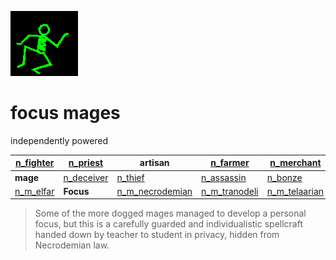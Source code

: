 ![dancer](assets/dancer.gif)

# focus mages

 independently powered

|  [n_fighter](n_fighter.md)  |  [n_priest](n_priest.md)      | **artisan**                             |  [n_farmer](n_farmer.md)            |  [n_merchant](n_merchant.md)        | 
| --------------------------- | ----------------------------- | --------------------------------------- | ----------------------------------- | ----------------------------------- | 
| **mage**                    |  [n_deceiver](n_deceiver.md)  |  [n_thief](n_thief.md)                  |  [n_assassin](n_assassin.md)        |  [n_bonze](n_bonze.md)              | 
|  [n_m_elfar](n_m_elfar.md)  | **Focus**                     |  [n_m_necrodemian](n_m_necrodemian.md)  |  [n_m_tranodeli](n_m_tranodeli.md)  |  [n_m_telaarian](n_m_telaarian.md)  | 
>
>   Some of the more dogged mages managed to develop a personal focus, but this is a carefully guarded and individualistic spellcraft handed down by teacher to student in privacy, hidden from Necrodemian law. 

 